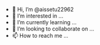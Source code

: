 - 👋 Hi, I’m @aissetu22962
- 👀 I’m interested in ...
- 🌱 I’m currently learning ...
- 💞️ I’m looking to collaborate on ...
- 📫 How to reach me ...

<!---
aissetu22962/aissetu22962 is a ✨ special ✨ repository because its `README.md` (this file) appears on your GitHub profile.
You can click the Preview link to take a look at your changes.
---
https://www.facebook.com/profile.php?id=100031105365577
